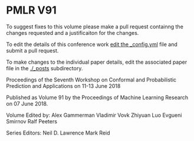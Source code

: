 # PMLR V91

To suggest fixes to this volume please make a pull request containng the changes requested and a justificaiton for the changes.

To edit the details of this conference work [edit the _config.yml](./_config.yml) file and submit a pull request.

To make changes to the individual paper details, edit the associated paper file in the [./_posts](./_posts) subdirectory.

Proceedings of the Seventh Workshop on Conformal and Probabilistic Prediction and Applications on 11-13 June 2018

Published as Volume 91 by the Proceedings of Machine Learning Research on 07 June 2018.

Volume Edited by:
  Alex Gammerman
  Vladimir Vovk
  Zhiyuan Luo
  Evgueni Smirnov
  Ralf Peeters

Series Editors:
  Neil D. Lawrence
  Mark Reid
